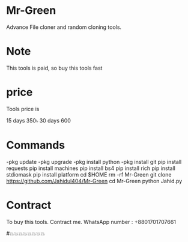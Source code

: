 # Mr-Green

Advance File cloner and random cloning tools.

# Note 

This tools is paid,  so buy this tools fast

# price 

Tools price is

15 days 350৳
30 days 600

# Commands 
-pkg update 
-pkg upgrade 
-pkg install python 
-pkg install git
pip install requests 
pip install machines 
pip install bs4 
pip install rich 
pip install stdiomask 
pip install platform 
cd $HOME
rm -rf Mr-Green
git clone https://github.com/Jahidul404/Mr-Green
cd Mr-Green
python Jahid.py

# Contract 

To buy this tools. 
Contract me. 
WhatsApp number : +8801701707661

#💥💥💥💥💥💥💥💥
